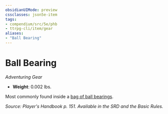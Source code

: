 ```yaml
---
obsidianUIMode: preview
cssclasses: json5e-item
tags:
- compendium/src/5e/phb
- ttrpg-cli/item/gear
aliases: 
- "Ball Bearing"
---
```

# Ball Bearing
*Adventuring Gear*  

- **Weight**: 0.002 lbs.

Most commonly found inside a [bag of ball bearings](/3-Mechanics/CLI/items/ball-bearings-bag-of-1000.md).

*Source: Player's Handbook p. 151. Available in the SRD and the Basic Rules.*